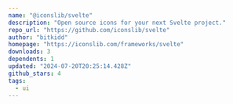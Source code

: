 ```yaml
---
name: "@iconslib/svelte"
description: "Open source icons for your next Svelte project."
repo_url: "https://github.com/iconslib/svelte"
author: "bitkidd"
homepage: "https://iconslib.com/frameworks/svelte"
downloads: 3
dependents: 1
updated: "2024-07-20T20:25:14.428Z"
github_stars: 4
tags: 
  - ui
---
```

